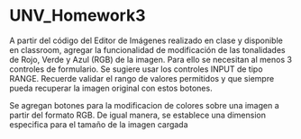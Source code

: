 # UNV_Homework3

A partir del código del Editor de Imágenes realizado en clase y disponible en classroom, agregar la funcionalidad de modificación de las tonalidades de Rojo, Verde y Azul (RGB) de la imagen. Para ello se necesitan al menos 3 controles de formulario. Se sugiere usar los controles INPUT de tipo RANGE. Recuerde validar el rango de valores permitidos y que siempre pueda recuperar la imagen original con estos botones.

Se agregan botones para la modificacion de colores sobre una imagen a partir del formato RGB. De igual manera, se establece una dimension especifica para el tamaño de la imagen cargada
